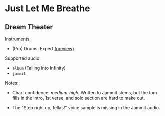 # Just Let Me Breathe

## Dream Theater

Instruments:

  * (Pro) Drums: Expert
    [(preview)](http://pages.cs.wisc.edu/~tolly/customs/?artist=dream-theater&title=just-let-me-breathe)

Supported audio:

  * `album` (Falling into Infinity)
  * `jammit`

Notes:

  * Chart confidence: *medium-high*. Written to Jammit stems, but the tom fills
    in the intro, 1st verse, and solo section are hard to make out.

  * The "Step right up, fellas!" voice sample is missing in the Jammit audio.
